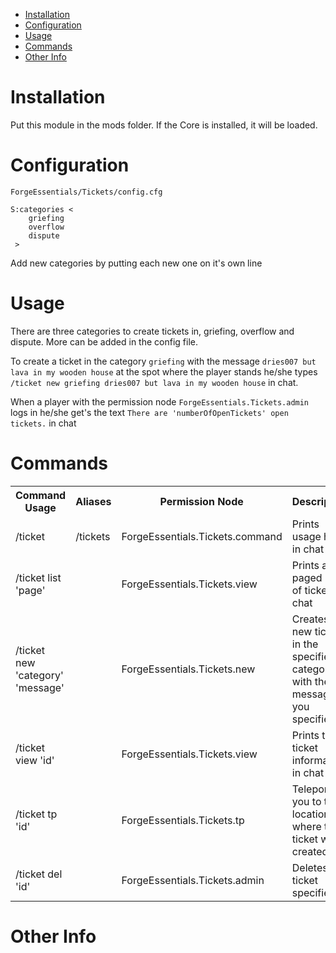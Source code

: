 * [Installation](#install)
* [Configuration](#config)
* [Usage](#use)
* [Commands](#command)
* [Other Info](#other)

# Installation <a name="install"></a>
Put this module in the mods folder. If the Core is installed, it will be loaded.

# Configuration <a name="config"></a>

``ForgeEssentials/Tickets/config.cfg``

    S:categories <
        griefing
        overflow
        dispute
     >

Add new categories by putting each new one on it's own line

# Usage <a name="use"></a>
There are three categories to create tickets in, griefing, overflow and dispute.
More can be added in the config file.

To create a ticket in the category ``griefing`` with the message ``dries007 but lava in my wooden house`` at the spot where the player stands he/she types ``/ticket new griefing dries007 but lava in my wooden house`` in chat.

When a player with the permission node ``ForgeEssentials.Tickets.admin`` logs in he/she get's the text ``There are 'numberOfOpenTickets' open tickets.`` in chat

# Commands <a name="command"></a>
<table>
	<tr>
		<th>Command Usage</th>
		<th>Aliases</th>
		<th>Permission Node</th>
		<th>Description</th>
	</tr>
	<tr>
		<td>/ticket</td>
		<td>/tickets</td>
		<td>ForgeEssentials.Tickets.command</td>
		<td>Prints usage help in chat</td>
	</tr>
	<tr>
		<td>/ticket list 'page'</td>
		<td></td>
		<td>ForgeEssentials.Tickets.view</td>
		<td>Prints a paged list of tickets in chat</td>
	</tr>
	<tr>
		<td>/ticket new 'category' 'message'</td>
		<td></td>
		<td>ForgeEssentials.Tickets.new</td>
		<td>Creates a new ticket in the specified category with the message you specified</td>
	</tr>
	<tr>
		<td>/ticket view 'id'</td>
		<td></td>
		<td>ForgeEssentials.Tickets.view</td>
		<td>Prints the ticket information in chat</td>
	</tr>
	<tr>
		<td>/ticket tp 'id'</td>
		<td></td>
		<td>ForgeEssentials.Tickets.tp</td>
		<td>Teleports you to the location where the ticket was created</td>
	</tr>
	<tr>
		<td>/ticket del 'id'</td>
		<td></td>
		<td>ForgeEssentials.Tickets.admin</td>
		<td>Deletes the ticket specified</td>
	</tr>
	<tr>
</table>


# Other Info <a name="other"></a>

